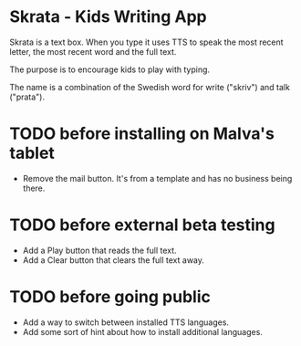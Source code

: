 # Skrata - Kids Writing App

Skrata is a text box. When you type it uses TTS to speak the most recent letter, the most recent
word and the full text.

The purpose is to encourage kids to play with typing.

The name is a combination of the Swedish word for write ("skriv") and talk ("prata").

# TODO before installing on Malva's tablet
* Remove the mail button. It's from a template and has no business being there.

# TODO before external beta testing
* Add a Play button that reads the full text.
* Add a Clear button that clears the full text away.

# TODO before going public
* Add a way to switch between installed TTS languages.
* Add some sort of hint about how to install additional languages.
